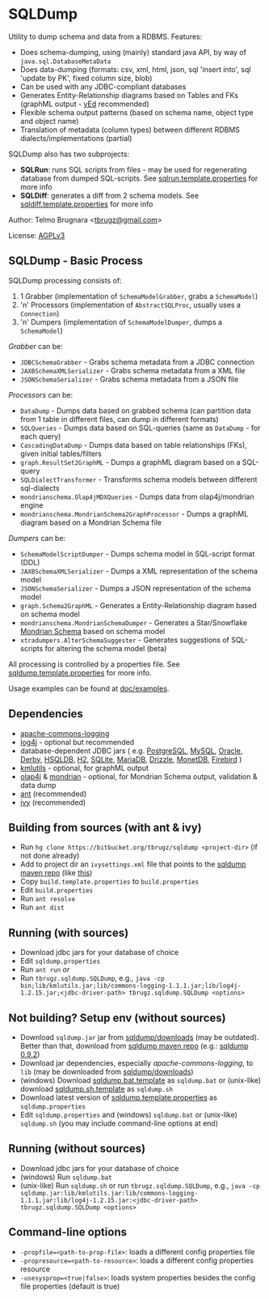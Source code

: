 
SQLDump
=======

Utility to dump schema and data from a RDBMS. Features:

- Does schema-dumping, using (mainly) standard java API, by way of `java.sql.DatabaseMetaData`
- Does data-dumping (formats: csv, xml, html, json, sql 'insert into', sql 'update by PK', fixed column size, blob)
- Can be used with any JDBC-compliant databases
- Generates Entity-Relationship diagrams based on Tables and FKs (graphML output - [yEd](http://www.yworks.com/products/yed/) recommended)
- Flexible schema output patterns (based on schema name, object type and object name)
- Translation of metadata (column types) between different RDBMS dialects/implementations (partial)

SQLDump also has two subprojects:

- **SQLRun**: runs SQL scripts from files - may be used for regenerating database from dumped SQL-scripts. 
	See [sqlrun.template.properties](https://bitbucket.org/tbrugz/sqldump/src/tip/sqlrun.template.properties) for more info 
- **SQLDiff**: generates a diff from 2 schema models.
	See [sqldiff.template.properties](https://bitbucket.org/tbrugz/sqldump/src/tip/sqldiff.template.properties) for more info 

Author: Telmo Brugnara <[tbrugz@gmail.com](mailto:tbrugz@gmail.com)>

License: [AGPLv3](http://www.gnu.org/licenses/agpl.html)


SQLDump - Basic Process
-----------------------

SQLDump processing consists of:

1. 1 Grabber (implementation of `SchemaModelGrabber`, grabs a `SchemaModel`)
2. 'n' Processors (implementation of `AbstractSQLProc`, usually uses a `Connection`)
3. 'n' Dumpers (implementation of `SchemaModelDumper`, dumps a `SchemaModel`)

*Grabber* can be:

- `JDBCSchemaGrabber` - Grabs schema metadata from a JDBC connection 
- `JAXBSchemaXMLSerializer` - Grabs schema metadata from a XML file 
- `JSONSchemaSerializer` - Grabs schema metadata from a JSON file 

*Processors* can be:

- `DataDump` - Dumps data based on grabbed schema (can partition data from 1 table in different files, can dump in different formats)
- `SQLQueries` - Dumps data based on SQL-queries (same as `DataDump` - for each query)
- `CascadingDataDump` - Dumps data based on table relationships (FKs), given initial tables/filters
- `graph.ResultSet2GraphML` - Dumps a graphML diagram based on a SQL-query
- `SQLDialectTransformer` - Transforms schema models between different sql-dialects
- `mondrianschema.Olap4jMDXQueries` - Dumps data from olap4j/mondrian engine
- `mondrianschema.MondrianSchema2GraphProcessor` - Dumps a graphML diagram based on a Mondrian Schema file

*Dumpers* can be:

- `SchemaModelScriptDumper` - Dumps schema model in SQL-script format (DDL)
- `JAXBSchemaXMLSerializer` - Dumps a XML representation of the schema model
- `JSONSchemaSerializer` - Dumps a JSON representation of the schema model
- `graph.Schema2GraphML` - Generates a Entity-Relationship diagram based on schema model
- `mondrianschema.MondrianSchemaDumper` - Generates a Star/Snowflake [Mondrian Schema](http://mondrian.pentaho.com/) based on schema model
- `xtradumpers.AlterSchemaSuggester` - Generates suggestions of SQL-scripts for altering the schema model (beta)

All processing is controlled by a properties file. See [sqldump.template.properties](https://bitbucket.org/tbrugz/sqldump/src/tip/sqldump.template.properties)
for more info.

Usage examples can be found at [doc/examples](https://bitbucket.org/tbrugz/sqldump/src/tip/doc/examples).


Dependencies
------------
- [apache-commons-logging](http://commons.apache.org/logging/)
- [log4j](http://logging.apache.org/log4j/1.2/) - optional but recommended
- database-dependent JDBC jars ( e.g.
	[PostgreSQL](http://jdbc.postgresql.org/download.html),
	[MySQL](http://dev.mysql.com/downloads/connector/j/5.0.html),
	[Oracle](http://www.oracle.com/technetwork/database/features/jdbc/index-091264.html),
	[Derby](http://db.apache.org/derby/derby_downloads.html),
	[HSQLDB](http://hsqldb.org/),
	[H2](http://www.h2database.com/),
	[SQLite](http://code.google.com/p/sqlite-jdbc/),
	[MariaDB](https://downloads.mariadb.org/client-java/),
	[Drizzle](http://www.drizzle.org/content/download), 
	[MonetDB](http://dev.monetdb.org/downloads/Java/Latest/),
	[Firebird](http://jaybirdwiki.firebirdsql.org/jaybird/doku.php?id=download:start)
	)
- [kmlutils](https://bitbucket.org/tbrugz/kmlutils) - optional, for graphML output
- [olap4j](http://www.olap4j.org/) & [mondrian](http://mondrian.pentaho.com/) - optional, for Mondrian Schema output, validation & data dump
- [ant](http://ant.apache.org/) (recommended)
- [ivy](http://ant.apache.org/ivy/) (recommended)


Building from sources (with ant & ivy)
--------------------------------------
- Run `hg clone https://bitbucket.org/tbrugz/sqldump <project-dir>` (if not done already)
- Add to project dir an `ivysettings.xml` file that points to the [sqldump maven repo](https://bitbucket.org/tbrugz/mvn-repo)
  (like [this](https://bitbucket.org/tbrugz/mvn-repo/raw/tip/ivysettings.xml))
- Copy `build.template.properties` to `build.properties`
- Edit `build.properties`
- Run `ant resolve`
- Run `ant dist`


Running (with sources)
----------------------
- Download jdbc jars for your database of choice
- Edit `sqldump.properties`
- Run `ant run` *or*
- Run `tbrugz.sqldump.SQLDump`, e.g., `java -cp bin;lib/kmlutils.jar;lib/commons-logging-1.1.1.jar;lib/log4j-1.2.15.jar;<jdbc-driver-path> tbrugz.sqldump.SQLDump <options>`


Not building? Setup env (without sources)
-----------------------------------------
- Download `sqldump.jar` jar from [sqldump/downloads](https://bitbucket.org/tbrugz/sqldump/downloads) (may be outdated).
  Better than that, download from [sqldump maven repo](https://bitbucket.org/tbrugz/mvn-repo/src/tip/org/bitbucket/tbrugz/sqldump)
  (e.g.: [sqldump 0.9.2](https://bitbucket.org/tbrugz/mvn-repo/src/tip/org/bitbucket/tbrugz/sqldump/0.9.2/sqldump-0.9.2.jar))
- Download jar dependencies, especially *apache-commons-logging*, to `lib` (may be downloaded from [sqldump/downloads](https://bitbucket.org/tbrugz/sqldump/downloads))
- (windows) Download [sqldump.bat.template](https://bitbucket.org/tbrugz/sqldump/raw/tip/sqldump.bat.template) as `sqldump.bat`
  or (unix-like) download [sqldump.sh.template](https://bitbucket.org/tbrugz/sqldump/raw/tip/sqldump.sh.template) as `sqldump.sh`
- Download latest version of [sqldump.template.properties](https://bitbucket.org/tbrugz/sqldump/raw/tip/sqldump.template.properties) as `sqldump.properties`
- Edit `sqldump.properties` and (windows) `sqldump.bat` or (unix-like) `sqldump.sh` (you may include command-line options at end)


Running (without sources)
-------------------------
- Download jdbc jars for your database of choice
- (windows) Run `sqldump.bat`
- (unix-like) Run `sqldump.sh` or run `tbrugz.sqldump.SQLDump`, e.g., `java -cp sqldump.jar:lib/kmlutils.jar:lib/commons-logging-1.1.1.jar:lib/log4j-1.2.15.jar:<jdbc-driver-path> tbrugz.sqldump.SQLDump <options>`


Command-line options
--------------------
- `-propfile=<path-to-prop-file>`: loads a different config properties file
- `-propresource=<path-to-resource>`: loads a different config properties resource
- `-usesysprop=<true|false>`: loads system properties besides the config file properties (default is true)
